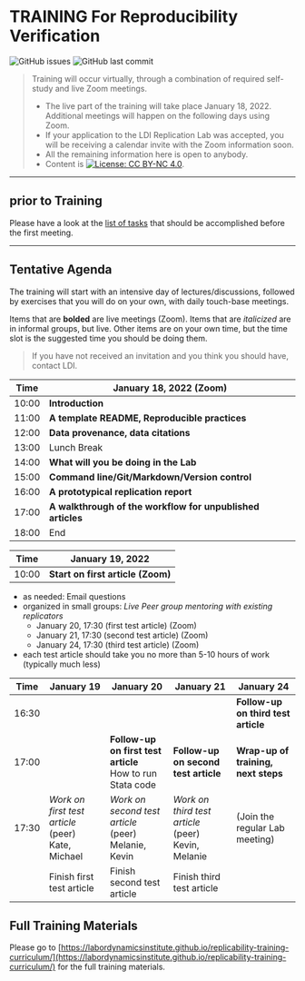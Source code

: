 TRAINING For Reproducibility Verification
=========================================


![GitHub issues](https://img.shields.io/github/issues-raw/labordynamicsinstitute/replicability-training.svg?style=flat) ![GitHub last commit](https://img.shields.io/github/last-commit/labordynamicsinstitute/replicability-training.svg?style=flat)

> Training will occur virtually, through a combination of required self-study and live Zoom meetings. 
> - The live part of the training will take place January 18, 2022. Additional meetings will happen on the following days using Zoom.
> - If your application to the LDI Replication Lab was accepted,  you will be receiving a calendar invite with the Zoom information soon. 
> - All the remaining information here is open to anybody. 
> - Content is [![License: CC BY-NC 4.0](https://licensebuttons.net/l/by-nc/4.0/80x15.png)](https://creativecommons.org/licenses/by-nc/4.0/).

---

prior to Training
------

Please have a look at the [list of tasks](https://labordynamicsinstitute.github.io/replicability-training-curriculum/pre-training.html) that should be accomplished before the first meeting. 

---

Tentative Agenda
----------------

The training will start with an intensive day of lectures/discussions, followed by exercises that you will do on your own, with daily touch-base meetings.

Items that are **bolded** are live meetings (Zoom). Items that are *italicized* are in informal groups, but live. Other items are on your own time, but the time slot is the suggested time you should be doing them. 

> If you have not received an invitation and you think you should have, contact LDI.

| Time  |  January 18, 2022     (Zoom)                                       |
|-------|-----------------------------------------------------------|
| 10:00 |  **Introduction**      |
| 11:00 |  **A template README, Reproducible practices**                     |
| 12:00 | **Data provenance, data citations**  |
| 13:00 |  Lunch Break                                               |
| 14:00 |  **What will you be doing in the Lab**                    |
| 15:00 |  **Command line/Git/Markdown/Version control**                    |
| 16:00 |  **A prototypical replication report**                        |
| 17:00 |  **A walkthrough of the workflow for unpublished articles** |
| 18:00 |  End                           |

| Time  |  January 19, 2022                                            |
|-------|-----------------------------------------------------------|
| 10:00 |  **Start on first article (Zoom)**      |



- as needed: Email questions
- organized in small groups: *Live Peer group mentoring with existing replicators*
  - January 20, 17:30 (first test article) (Zoom)
  - January 21, 17:30 (second test article) (Zoom)
  - January 24, 17:30 (third test article) (Zoom)
- each test article should take you no more than 5-10 hours of work (typically much less)


| Time     | January 19                          |  January 20                           | January 21                             | January 24 |
|----------|-------------------------------------|---------------------------------------|----------------------------------------|----------------------------------------|
| 16:30    |                                     |                                       |                                        | **Follow-up on third test article** |
| 17:00    |                                     | **Follow-up on first test article**<br>How to run Stata code   |  **Follow-up on second test article**  | **Wrap-up of training, next steps** | 
| 17:30    | *Work on first test article* (peer)<br>Kate, Michael | *Work on second test article* (peer) <br>Melanie, Kevin |  *Work on third test article* (peer) <br>Kevin, Melanie  | (Join the regular Lab meeting) |
|          | Finish first test article           |  Finish second test article           |  Finish third test article    ||                                   


Full Training Materials
----------------------

Please go to [https://labordynamicsinstitute.github.io/replicability-training-curriculum/](https://labordynamicsinstitute.github.io/replicability-training-curriculum/) for the full training materials.
